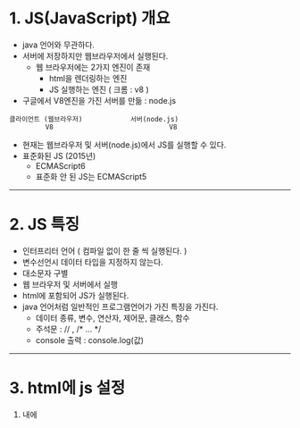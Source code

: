 # 1. JS(JavaScript) 개요

- java 언어와 무관하다.
- 서버에 저장하지만 웹브라우저에서 실행된다.
    - 웹 브라우저에는 2가지 엔진이 존재
        - html을 렌더링하는 엔진
        - JS 실행하는 엔진 ( 크롬 : v8 )
- 구글에서 V8엔진을 가진 서버를 만듦 : node.js

```
클라이언트 (웹브라우저)            서버(node.js)
         V8                             V8             
```

- 현재는 웹브라우저 및 서버(node.js)에서 JS를 실행할 수 있다.
- 표준화된 JS (2015년)
    - ECMAScript6
    - 표준화 안 된 JS는 ECMAScript5

---

# 2. JS 특징

- 인터프리터 언어 ( 컴파일 없이 한 줄 씩 실행된다. )
- 변수선언시 데이터 타입을 지정하지 않는다.
- 대소문자 구별
- 웹 브라우저 및 서버에서 실행
- html에 포함되어 JS가 실행된다.
- java 언어처럼 일반적인 프로그램언어가 가진 특징을 가진다.
    - 데이터 종류, 변수, 연산자, 제어문, 클래스, 함수
    - 주석문 :  // ,  /* … */
    - console 출력 : console.log(값)

---

# 3.  html에 js 설정

1) <head> 내에 <script> 설정

```
<head>
			 <script> 
			 // JS코드...
			 </script> 
</head>
```

2) <body> 내에 <script> 설정

```
<body>
			// html 태그
			 <script> 
			// JS코드...
			 </script> 
</body>
```

3) 외부파일로 설정 

- <head> 내에 <script>로 참조

```
<head>
			 <script src="test.js"> </script> 
</head>
```

---

# 4. 식별자 ( identifier )

: js 코드내의 단어의 개념

- 대소문자 구병
- 첫글자는 반드시 영문자 또는 _, $ 만 지정 가능
- 시스템 정의 식별자(예약어), 사용자 정의 식별자 사용
    - 변수명 : 모두 소문자 권장
    - 상수명 : 모두 대문자 권장
    - 함수명 : 모두 소문자 권장
    - 클래스명 : 첫글자 대문자

---

# 5. 데이터 종류

## 1) 기본 데이터형

- **수치 데이터** : 정수와 실수
    - Number 객체
      
- **문자 데이터** : 문자와 문자열 포함
    - String 객체
    - 홑따옴표/쌍따옴표 구분 X
      
- **논리 데이터** : 참/거짓
    - Boolean 객체 : true/false
    - false 로 처리되는 값
        - 0, “”, null, undefined, NaN
    - 주로 조건문 및 논리연산자에 사용
      
- **undefined** : 변수가 선언후 초기화 안 된 상태
    - Object 객체
      
- **null** : 변수 초기화 된 상태지만 값 없는 상태
    - Object 객체
      
- **NaN** : Not a Number
    - Number 객체
    - 일반적으로 숫자가 아닌 문자열을 수치형으로 변경할 때 발생할 수 있다.
        - 예 > “10”   ⇒   Number.parseInt(”10”)      ⇒   10
            
                   “민지” ⇒   ~~Number.parseInt(”민지”)~~   ⇒   NaN 발생
            


## 2) 참조 데이터형

- **배열** (객체)   :  [  값1, 값2, …  ]
- **JSON (**객체) :  JSON ( JavaScript Object Notation )
    - **{key : value} 형식** ⇒ `{ name: "홍길동", age: 10 }`
- **함수** (function) (객체) : 자바의 메서드 기능
    
    ```
    function 함수명(변수, ...){
    						// 문장
    						return 값;
    }
    ```
    
    - JS의 함수는 데이터로 처리된다.
    - 변수에 저장
    - 리턴값으로 사용
    - 함수 호출시 인자값으로사용
    - 위 3가지 특징을 갖는 함수(객체)를 일급객체(first-class)라 부른다.
        - 일급객체 언어 : JS, Python, 자바(람다)
        
- **클래스** (class) :
    
    ```
    class 클래스명 {
    		// 생성자
    		// 메서드
    }
    new 클래스명();
    ```
    
![image (2)](https://github.com/user-attachments/assets/70a5a71d-6e3a-44d8-ac92-297204506047)

    

---

# 6. **typeof 연산자**

: 데이터 타입을 확인

- `typeof new Cat()   // Cat object`
- `typeof 3.14   // number`

---

# 7. 변수 ( Variable )

: **데이터 저장**

## 1) JS 변수 특징

- **데이터형을 지정하지 않는다.**
    - 임의의 변수에 데이터타입을 제한하지 않기에 하나의 변수에 모든 데이터값을 저장할 수 있다.
    - 간편하지만 개발자 입장에서는 좋지 않음
        - 이를 해결하기 위해 타입스크립트 등장

## 2) 문법 2가지

1. **var 키워드** 
    - OLD 버전
    
    ```
    var 변수명;      // 변수선언, undefined 저장됨
    변수명 = 값;     // 변수 초기화
    var 변수명 = 값; // 변수 선언 및 초기화
    ```
    
    - 특징
        1. **변수 중복가능**
        2. **함수 스코프**를 따른다.
            - 함수에서 사용하는 {}안에서 선언한 것은 밖에서는 사용 불가
            - 함수 제외한 if, for 문 등의 {}는 상관없음
    
2. **let 키워드  (권장**)
    - ES6
    
    ```
    let 변수명;      // 변수선언, undefined 저장됨
    변수명 = 값;     // 변수 초기화
    let 변수명 = 값; // 변수 선언 및 초기화
    ```
    
    - 특징
        1. **변수 중복 불가능**
        2. **블럭 스코프**를 따른다.
            - 모든 {} 안에서 선언한 것은 밖에서 사용 불가

---

# 7. 기본형 변수 vs 참조형 변수

## 1) 기본형 변수

: 기본형 데이터를 저장하는 변수

- `let n = 10;`
- **call by value**
    - 값을 전달하기에 기존 변수에 다른 영향이 가지 않는다.

## 2) 참조형 변수

: 참조형 데이터를 저장하는 변수

- `let n2= [10,20,30];`
- **call by reference**
    - 값이 저장된 주소를 전달한다.
    - 따라서 값 변경등이 일어나면 기존의 변수에도 영향이 갈 수 있다.

---

# 8. 상수

: `const 상수명 = 값;`

- **값 변경 불가**
- **상수명 중복 불가**
- **블럭 스코프**를 따른다.
- Front-end 프레임워크 ( React.js (facebook), Vue.js, Angular (google) ) 에서 매우 자주 사용된다.

`주의할 점`

```jsx
// 상수 주의할 점
      const m = [10, 20, 30]; // m에는 배열의 주소가 저장되어 있음
      m[0] = 100; // 그래서 그 주소의 요소값은 변경 가능
      console.log(m);

      m = [100, 200, 300]; // m에 새로운 주소값을 넣었기에Assignment to constant variable 오류 발생 
      // console.log(m);
```

---
# 9. 연산자

- **산술연산자**
    - +
    - -
    - *
    - / : 소수점까지 출력
    - % : 나머지

⇒ 문자열로 된 숫자와의 연산이 가능하다. (  +  제외)

- **+ 로는 문자열로 합해진다.**

```jsx
      console.log("10" + 3); // 103
      console.log(Number.parseInt("10") + 3); // 13
      console.log("10"  -3); // 7
      console.log("10" * 3); // 30
      console.log("10" / 3); // 3.3333333333333335
      console.log("10" % 3); // 1
```

- **대입연산자**
    - =
    - +=
    - -=
    - *=
    - /=
    - %=

- **비교연산자**
    - a == b  |  a ! =  b
    - a > b  |  a >= b
    - a < b  | a <= b
    - **a === b**
        - **`값과 데이터 타입`까지 비교**, identical 연산자
        
        ```jsx
              console.log("10" == 10);  // true
              console.log("10" === 10); // false
        ```
        
        - **`undefined` 비교할 떄는 반드시 === 연산자를 사용**
        
        ```jsx
              let v = undefined;
              console.log(v == undefined); // true
              console.log(v === undefined); // true
        
              let v2 = null;
              console.log(v2 == undefined); // true
              console.log(v2 === undefined); // false
        ```
        
        - 실제값이 null일떄도 undefined와 == 비교를 하면 true 값이 나오기에 === 연산자를 사용해야 한다.
    - **a ! == b**
    
- **논리연산자**
    - && (and)
    - || (or)
    - ! (not)

⇒ JS 에서는 **true/false 가 아닌 임의의 값도 논리값으로 사용**될 수 있다.

- **`false`로 사용되는 5가지의 값**
    - 0,””, null, undefined, NaN

⇒ **A && B** :  중요 ( 리액트에서 자주 사용됨 )

- A가 참이면 B가 반환
- A가 거짓이면 A가 반환

```jsx
console.log(10 && "홍길동"); // 홍길동
console.log(0 && "홍길동");  // 0
```

**A || B**

- A 가 참이면 A 가 반환
- A 가 거짓이면 B 가 반환

**!A**

- A의 반대 반환 ( true ↔ false)

- **증감연산자**
    - ++n  : 전치 증가
    - n++  : 후치 증가
    - - - n  : 전치 감소
    - n - -  : 후치 감소
    
    ```jsx
          let n = 10;
          console.log(n++); // 10
          console.log(++n); // 12
    
          console.log(n--); // 12
          console.log(--n); //10
    
          let n2 = 10;
          let result = ++n2; // 11
          console.log(result, n2); // 11, 11
    
          let n3 = 10;
          let result2 = n3++; // 10
          console.log(result2, n3); // 10, 11
    ```
    

- 3항 연산자
    - (조건식) ? 참 : 거짓;
        
        `100 > 102 ? "O" : "X”`
        

---
# 10. 문장

## 실행문

- 순차문
- 제어문
    - **조건문  ( if문, if ~ else문, 다중 if문, switch문 )**
        
        ```jsx
              // 1. 단일if문
              if (3 > 2) {
                console.log("true");
              }
        
              console.log("=================");
        
              // 2. if ~ else 문
              if (3 > 20) {
                console.log("true");
              } else {
                console.log("false");
              }
        
              console.log("=================");
        
              // 3. 다중 if문
              let num = 90;
              let grade;
              if (num >= 90) {
                grade = "A";
              } else if (num >= 80) {
                grade = "B";
              } else {
                grade = "C";
              }
              console.log("학점 : ", grade);
        
              console.log("=================");
        
              // 동적으로 값 입력받기
              let num2 = prompt("점수입력");
              num2 = Number.parseInt(num2);
              let grade2;
              if (num2 >= 90) {
                grade2 = "A";
              } else if (num2 >= 80) {
                grade2 = "B";
              } else {
                grade2 = "C";
              }
              console.log("학점 : ", grade2);
              console.log("=================");
        
              // 4. switch문
              let x = "100";
              switch (
                x // 스위치문은 값과 데이터 타입을 같이 비교한다.
              ) {
                case 10:
                  console.log("10");
                  break;
                case 100: {
                  console.log("100");
                  break;
                }
                default:
                  console.log("default");
                  break;
              }
        ```
        
    - **반복문 ( for문, while문 , do ~ while문, foreach 문 )**
        
        ```jsx
              // 1. for문
              for (let i = 0; i < 5; i++) {
                console.log(i);
              }
              console.log("================");
              //2. while문
              let n = 0;
              while (n < 5) {
                n++;
              }
              console.log(n);
              console.log("================");
              // 3. do ~ while문
              let n2 = 1;
              do {
                n2++;
                console.log(n2);
              } while (n2 < 6);
        
              console.log("================");
              
              //4.breka, continue문
              let i = 0;
              for (i = 0; i < 5; i++) {
                if (i == 2) continue;
                if (i == 4) break;
                console.log(i);
              }
        ```
        

## 비실행문

- 주석문 : //, /* … */

---

# 11. 객체종류

## 1) 데이터 관련 객체

### **문자열 객체 ( String )**

https://developer.mozilla.org/ko/docs/Web/JavaScript/Reference/Global_Objects/String

- **`문자열 속성 및 메서드`**
    - **문자열 길이 : lenght 속성**
        
        ```jsx
        let s = "HeLLO";
        
        console.log("1. 문자열 길이 : ", s.length); // 5
        ```
        
    - **문자열 연결 : concat()**
        
        ```jsx
         console.log("3. 문자열 연결 : ", s.concat("!!!")); // HeLLO!!!
         console.log("3. 문자열 연결 : ", s.concat("!!", "~~~")); // HeLLO!!~~~
        ```
        
    - **특정 문자 얻기 : charAt()**
        
        ```jsx
        console.log("2. 특정 문자 얻기 : ", s.charAt(0)); // H
        ```
        
    - **특정 문자 위치 얻기 : indexOf()**
        
        ```jsx
        console.log("4. 특정 문자 위치 얻기: ", s.indexOf("e")); // 1
              console.log("4. 특정 문자 위치 얻기: ", s.indexOf("a")); // 없으면 -1
        ```
        
    - **부분열 :  substring(start, end)  / substr( start, len )**
        
        ```jsx
        console.log("5. 부분열 ", s.substring(0, 4)); //  start, end  //  HeLL
              console.log("5. 부분열 ", s.substr(0, 4)); // start, len // HeLL
        ```
        
    - **소문자 / 대문자 : toLowerCase() / toUpperCase()**
        
        ```jsx
        console.log("6. 소문자 ", s.toLowerCase()); // hello
        console.log("7. 대문자 ", s.toUpperCase());
        
        ```
        
    - **특정값 시작여부 / 종료여부 : startsWith()  /  endsWith()**
        
        ```jsx
        console.log("8. 특정값 시작여부 ", s.startsWith("H")); //  true
              console.log("9. 특정값 종료여부 ", s.endsWith("a")); // false
              console.log("9. 특정값 종료여부 ", s.endsWith("l", 4)); // 문자열 4개(HeLl)의 종료가 l인지 확인 => false
        
        ```
        
    - **특정값 포함 여부 : includes()**
        
        ```jsx
        console.log("10. 특정값 포함 여부 : ", s.includes("e")); // true
        ```
        
    - **치환 :  replace()  /  replaceAll()**
        
        ```jsx
          console.log("11. 치환 : ", s.replace("H", "h")); // heLlO
              console.log("11. 치환 ALL : ", s.replaceAll("L", "l")); // HellO
        ```
        
    - **공백제거 : trim()  /  trimStart()  /  trimEnd()**
        
        ```jsx
         let s2 = "      world     ";
              console.log("12. 공백제거(양쪽) : ", s2.trim()); // world
              console.log("12. 공백제거(왼쪽) : ", s2.trimStart()); // world
              console.log("12. 공백제거(오른쪽) : ", s2.trimEnd()); //        world
        
              console.log("12. 공백제거후 길이 :", s2.trim().length); // 5
        ```
        
    - **구분자로 분리 : split()**
        
        ```jsx
         let s3 = "홍길동/이순신/유관순";
              let result_arr = s3.split("/");
              console.log("13. 구분자로 분리 : ", result_arr, result_arr[0]); // (3) ['홍길동', '이순신', '유관순']0: "홍길동"1: "이순신"2: "유관순"length: 3[[Prototype]]: Array(0) 홍길동
        ```
        
    - **문자열 반복 : repeat()**
        
        ```jsx
        let s4 = "hello";
              console.log("14.문자열 반복 : ", s4.repeat(2)); //hellohello
        ```
        
    - **문자열 길이만큼 채우기 : padStart() /  padEnd()**
        
        ```jsx
        let s5 = "홍길동";
              console.log("15. LPAD : ", s5.padStart(10, "*")); // *******홍길동
              console.log("16. RPAD : ", s5.padEnd(10, "*")); // 홍길동*******
        ```
        
    - **이스케이프 문자**
        
        ```jsx
              // aaa"bbb
              console.log("aaa'bbb"); // aaa'bbb
              console.log("aaa\tbbb"); // aaa	bbb
              console.log("aaa\nbbb"); // aaa
              // bbb
              console.log("aaa\\nbbb"); // aaa\nbbb
        ```
        

### **수치 객체 ( Number )**

https://developer.mozilla.org/ko/docs/Web/JavaScript/Reference/Global_Objects/Number

- **`수치 속성 및 메서드`**
    - **최대값 / 최소값  :  MAX_VALUE / MIN_VALUE**
        
        ```jsx
         // 1. 수치 데이터 생성 방벙
              let n = 100;
              let n2 = Number(100);
              let n3 = new Number(100);
        
              console.log(n, n2, n3); // 100 100 Number {100}
        
              // 속성 및 메서드
              console.log("1. 최대값 : ", Number.MAX_VALUE); // 1.7976931348623157e+308
              console.log("2. 최소값 : ", Number.MIN_VALUE); // 5e-324
        ```
        
    - **문자열로 변경  :  toString()**
        
        ```jsx
         let n4 = 10;
              console.log("3. 문자열로 변경(10진수) : ", n4.toString()); // 10
              console.log("3. 문자열로 변경(2진수) : ", n4.toString(2)); // 1010
              console.log("3. 문자열로 변경(8진수) : ", n4.toString(8)); // 12
              console.log("3. 문자열로 변경(16진수) : ", n4.toString(16)); // a
        ```
        
    - **문자열로 고정 소수점 표기법  :  toFixed()**
        
        ```jsx
         let n5 = 3.141586;
              console.log("4. 문자열로 고정 소수점 표기법 : ", n5.toFixed()); //  3
              console.log("4. 문자열로 고정 소수점 표기법 : ", n5.toFixed(2)); // 3.14
              console.log("4. 문자열로 고정 소수점 표기법 : ", n5.toFixed(4)); // 3.1416 => 반올림됨
        ```
        
    - **NaN 여부  :  isNaN()**
        
        ```jsx
              console.log("5. NaN 이냐 : ", Number.isNaN(NaN)); // true
              console.log("5. NaN 이냐 : ", Number.isNaN(null)); // false
              console.log("5. NaN 이냐 : ", Number.isNaN(undefined)); // false
              console.log("5. NaN 이냐 : ", Number.isNaN("홍길동")); // false
              console.log("5. NaN 이냐 : ", Number.isNaN(10)); // false
        
        ```
        
    - **정수 여부  :  isInteger()**
        
        ```jsx
                   console.log("6. 정수인가? :  ", Number.isInteger(NaN)); //  false
              console.log("6. 정수인가? :  ", Number.isInteger(null)); //  false
              console.log("6. 정수인가? :  ", Number.isInteger(undefined)); //  false
              console.log("6. 정수인가? :  ", Number.isInteger(10)); // true
              console.log("6. 정수인가? :  ", Number.isInteger(3.14)); //  false
              console.log("6. 정수인가? :  ", Number.isInteger(-10)); // true
              console.log("6. 정수인가? :  ", Number.isInteger("10")); //  false
        ```
        
    - **문자열을 정수/실수로 변환   :  parseInt()  /   parseFloat()**
        
        ```jsx
        // "10" -> 10
              console.log("7. 문자열을 정수로 반환 : ", Number.parseInt("10") + 10); // 20
        
              // "3.14" -> 3.14
              console.log("8. 문자열을 실수로 반환 : ", Number.parseFloat("3.14") + 10); //  13.14
        ```
        

### **날짜 객체 ( Date )**

https://developer.mozilla.org/ko/docs/Web/JavaScript/Reference/Global_Objects/Date

- **`날짜 생성 및 메서드`**
    - **날짜 데이터 생성**
        
        ```jsx
          // 날짜 데이터 생성 방법
              let d = new Date(); // 객체로 반환
              let d2 = Date(); // 문자열
              let d3 = Date.now();
              console.log(d); // Thu Dec 19 2024 14:17:44 GMT+0900 (한국 표준시)
              console.log(d2); // Thu Dec 19 2024 14:17:44 GMT+0900 (한국 표준시)
              console.log(d3); // 1970/0101/00:00:00 ~ 현재시간 까지 시간을 밀리세컨즈로 반환 : 1734585505861
        ```
        
    - **toString()**
        
        ```jsx
         console.log("1. toString() : ", d.toString()); // Thu Dec 19 2024 14:23:08 GMT+0900 (한국 표준시)
              console.log("2. toDateString() : ", d.toDateString()); // Thu Dec 19 2024
              console.log("3. toISOString() : ", d.toISOString()); // 2024-12-19T05:22:57.377Z
              console.log("3. toISOString() : ", d.toISOString().slice(0, 10)); //  2024-12-19
        ```
        
    - **날짜 및 시간 데이터 얻기**
        
        ```jsx
         console.log("4. getFullYear()", d.getFullYear()); //2024
              console.log("5. getMonth() :", d.getMonth() + 1); // 12
              console.log("6. getDate() : ", d.getDate()); // 19
              console.log("7. getMinutes() : ", d.getMinutes()); // 36
        ```
        

### **Boolean 객체**

https://developer.mozilla.org/ko/docs/Web/JavaScript/Reference/Global_Objects/Boolean

```jsx
      // 불린 객체 생성 방법

      // false로 처리되는 값
      let b1 = new Boolean(0); // 객체가 나옴
      let b2 = Boolean("");
      let b3 = Boolean(null);
      let b4 = Boolean(undefined);
      let b5 = Boolean(NaN);
      console.log(b1, b1.valueOf(), b1.toString()); // Boolean {false} false 'false'
      console.log(b2, b3, b4, b5); // false false false false

      if (b1.toString()) {
        // 문자열이 들어가기에 false 아님
        console.log("AAA"); //AAA
      }

      if (b1.valueOf()) {
        // false 임
        console.log("BBB");
      }

      // true 처리되는 값
      let v = Boolean(10);
      let v2 = Boolean("aaa");
      let v3 = Boolean([]);
      let v4 = Boolean({});
      console.log(v, v2, v3, v4); // true true true true
```

### **배열 객체 ( Array )**

https://developer.mozilla.org/ko/docs/Web/JavaScript/Reference/Global_Objects/Array

- 자바의 ArrayList와 유사하다.
- 배열의 크기 변경이 가능하고, 저장되는 데이터 타입 무관
- **`배열 메서드`**
    - **map 함수**
        
        : 배열 안의 요소들을 가공할 떄 사용하는 함수
        
        ```jsx
              let y = ["hello", "world", "happy"];
              let result4 = y.map((item, index, array) => {
                return item.toUpperCase();
              });
              console.log(result4);  // ['HELLO', 'WORLD', 'HAPPY']
        ```
        
    - **filter 함수**
        
        : 배열 안의 요소들 중 조건에 일치하는 값을 찾을 때 사용하는 함수
        
        ```jsx
        let x2 = [10, 11, 20, 21, 30, 31];
              let result3 = x2.filter((ele, index, array) => {
                return ele % 2 == 0; // 짝수인 값만 반환
              });
              console.log("짝수만 : ", result3); // [10, 20, 30] => 배열로 반환됨
        ```
        
    - **split 함수**
        
        : 문자열을 구분자 기준으로 나누어 배열로 반환하는 함수
        
        ```jsx
         let y3 = "hello World !!";
         console.log(y3.split(" ")); // ['hello', 'World', '!!']
        ```
        
    - **join 함수**
        
        : 배열 안의 값들을 하나의 문자열로 합치는 함수
        
        - 구분자를 지정해서 합칠 수 있다.
        
        ```jsx
        let y2 = ["hello", 2, "happy"];
        let result5 = y2.join(" "); // 구분자 공백하나 지정함
        console.log(result5); // hello 2 happy
        ```
        
    - **fill 함수**
        
        : 배열값들을 지정한 값으로 변경(채우기)하는 함수
        
        ```jsx
        let y4 = [1, 2, 3, 4, 5];
        console.log(y4.fill(100)); // [100, 100, 100, 100, 100]
        console.log(y4.fill(99, 2)); // (채울값, 시작인덱스)  [100, 100, 99, 99, 99]
        console.log(y4.fill(88, 0, 3)); // (채울값, 시작인덱스, 끝인덱스)  [88, 88, 88, 99, 99]
        ```
        
    - **Array.from()**
        
        : 배열이 아닌 것을 배열로 만들어 반환
        
        ```jsx
         console.log("8. Arrray.from() ");
              let y6 = "hello";
              console.log(Array.from(y6)); // ['h', 'e', 'l', 'l', 'o']
        
              let result6 = Array.from(y6, (s) => {
                return s.toUpperCase(); // y6 요소들을 한번씩 순회함
              });
              console.log(result6); // ['H', 'E', 'L', 'L', 'O']
        ```
        
    - **Arrray.isArray()**
        
        : 배열인지 아닌지 boolean값으로 반환
        
        ```jsx
        console.log("9. 배열인지 여부 : Arrray.isArray(배열) ");
        console.log(Array.isArray([1, 2, 3])); // true
        console.log(Array.isArray([])); // true
        console.log(Array.isArray("AAA")); // false
        ```
        
    - **spread 연산자**
        
        : `let x = [ …배열 ];`
        
        ```jsx
        let x = [10, 20, 30];
        
              // 1. 배열값 복사
              let copy_x = [...x];
              copy_x[0] = 100;
              console.log(copy_x); // [100, 20, 30]
        
              // 2. 기본배열에 값 추가
              let x2 = [10, 20, 30];
              let new_x2 = [0, ...x2, 40, 50];
              console.log(new_x2); //[0, 10, 20, 30, 40, 50]
        
              // 3. 배열 연결
              let x3 = [10, 20, 30];
              let x4 = [100, 200, 300];
              let result = [...x3, ...x4];
              console.log(result); // [10, 20, 30, 100, 200, 300]
        
              //4. 문자열 --> 배열로 변경
              console.log([..."hello"]); // ['h', 'e', 'l', 'l', 'o']
        ```

### **JSON 객체**

`: { key : value, key : value }`

- value 값은 JS이 모든 데이터형 가능
    
    ```jsx
    // JSON 생성
          let person = {
            name: "홍길동",
            age: 20,
            email: ["a@naver.com", "b@google.com"],
            phone: {
              mobile: "010",
              tel: "051",
            },
    
            // 메서드 (객체 안의 함수)
            setName: function (n) {
              this.name = n;
            },
            getName: function () {
              return this.name;
            },
          };
    ```
    
- 접근은 **.(dot)** 또는 **연관배열** 사용 가능
    - **.(dot)으로 접근**
        
        ```jsx
        person.setName("홍길동");
              console.log(person.getName()); // 홍길동
              console.log(
                person.name,
                person.age,
                person.email,
                person.phone.mobile,
                person.phone.tel
              ); // 홍길동 20 (2) ['a@naver.com', 'b@google.com'] 010 051
        ```
        
    - **연관배열로 접근**
        
        ```jsx
         // 나. ["property의 key"] (연관 배열)
              console.log(
                person["name"],
                person["age"],
                person["email"],
                person["phone"]
              ); // 홍길동 20 (2) ['a@naver.com', 'b@google.com'] {mobile: '010', tel: '051'}
        ```
        
        - **연관배열 특징: 변수로 사용 가능**
            
            ```jsx
             // 연관 배열의 특징은 변수로 사용 가능하다는 점 => 동적으로 필요한 값을 지정가능
                  let xxx = "name";
                  let xxx2 = "age";
                  console.log(person[xxx], person[xxx2]); // 홍길동 2
            ```
            
- value 값 지정시 변수 사용이 가능
    - key와 vlaue로 지정한 변수 이름이 같으면 key만 지정할 수 있다.
        
        ```jsx
        // JSON 생성
              let name = "홍길동";
              let age = 20;
              let email2 = ["a@naver.com", "b@google.com"];
              let phone = {
                mobile: "010",
                tel: "051",
              };
              let person = {
                name, // name: name
                age, //  age: age
                email: email2,
                phone,
              };
              console.log(person.name, person.age); // 홍길동 20
        ```
        
- key 값도 변수로 지정해서 사용 가능
    
    ```jsx
     // JSON 생성
          let name = "홍길동";
          let xxx = "age";
          let yyy = "address";
          let person = {
            name,
            [xxx]: 20,
            // address1 : "서울",
            // address2 : "부산",
            [yyy + "1"]: "서울",
            [yyy + "2"]: "부산",
            email: ["a@naver.com", "b@google.com"],
            phone: {
              mobile: "010",
              tel: "051",
            },
          };
          console.log(person.age, 
                      person.address1, person.address2); // 20 '서울' '부산'
    ```
    
- JSON  < — > 문자열
    - JSON   →  문자열 : `JSON.stringfy(json)`
    - 문자열 →  JSON   : `JSON.parse(str)`
- JSON의 set, get
    - JSON 객체의 메서드에 set, get 키워드를 줘서 속성으로 사용할 수 있다.
    
    ```jsx
          let person = {
            name: "홍길동",
            age: 20,
    
            // set, get을 지정하면 메서드로 동작하지 않고 속성으로 동작된다.
            set setName(n) {
              this.name = n;
            },
    
            get getName() {
              return this.name;
            },
          };
    
          // person.setName("이순신");
          // console.log(person.getName());
    
          // 속성처럼 접근해야 한다.
          person.setName = "이순신";
          console.log(person.getName); // 이순신
    ```

  ### **Object 객체**

- `Object.keys(json)`
    
    : JSON의 key값을 배열로 반환
    
- `Object.values(json)`
    
    : JSON의 value가 value값을 배열로 반환
    
- `Object.entries(json)`
    
    : [key, value] 쌍으로 반환
    

## 2) 웹브라우저 관련 객체 ( Browser Object Model : BOM )

- **Window 객체** : 웹 브라우저의 창(윈도우)를 관리하는 객체 == 전역객체
    - https://developer.mozilla.org/ko/docs/Web/API/Window
- **Screen 객체** : 웹 브라우저의 화면(너비, 높이)를 관리하는 객체
    - https://developer.mozilla.org/en-US/docs/Web/API/Screen
    ![image (6)](https://github.com/user-attachments/assets/232731ee-1363-4ab5-98aa-0f751674b53e)


- **Navigator 객체** : 웹 브라우저를 관리하는 객체
    - https://developer.mozilla.org/ko/docs/Web/API/Navigator
- **History 객체** : 웹 브라우저의  기록(뒤로가기/앞으로 가기)을 관리하는 객체
    - https://developer.mozilla.org/ko/docs/Web/API/History
- **Location 객체** : 웹 브라우저의 URL 항목을 관리하는 객체
    - https://developer.mozilla.org/ko/docs/Web/API/Location

⇒ 특징 : **웹 브라우저를 open하면 5개의 BOM 객체가 자동으로 생성**이 된다.

```jsx
let window = new **Window**();
let screen = new **Screen**();
let navigator = new **Navigator**();
let history = new **History**();
let location = new **Location**();
```

- screen, navigator. history, location은 Window 객체의 속성으로 되어 있다. 따라서  `window.screen` 으로 사용해야 한다.
    - 하지만 Window는 전역객체 이기에 window 속성을 생략할 수 있다.

### 실습

- **window 객체**
    
    부모창에서 현재창 닫기, 자식창 열기&닫기 / 자식창에서 현재창 닫기, 부모창 닫기 구현
    

```jsx
// 부모창
<!DOCTYPE html>
<html lang="en">
  <head>
    <meta charset="UTF-8" />
    <meta name="viewport" content="width=device-width, initial-scale=1.0" />
    <title>window 객체</title>
    <style>
      button {
        font-size: 2rem;
      }
    </style>
    <script>
      console.log(window);

      let childWin;
      function child_open() {
        childWin = window.open(
          "child.html",
          "",
          "left=100,top=100,width=300,height=300"
        );
      }

      function child_close() {
        childWin.close();
      }

      function current_close() {
        window.close();
        // close();
      }
    </script>
  </head>
  <body>
    <button onclick="child_open()">자식창 열기</button> <br />
    <button onclick=" child_close()">자식창 닫기</button> <br />
    <button onclick="current_close()">현재창 닫기</button> <br />
  </body>
</html>

```

```jsx
// 자식창
<!DOCTYPE html>
<html lang="en">
  <head>
    <meta charset="UTF-8" />
    <meta name="viewport" content="width=device-width, initial-scale=1.0" />
    <title>child</title>
  </head>
  <script>
    function current_close() {
      window.close();
    }

    // 자식창을 오픈한 부모 == opener
    function parent_close() {
      opener.close();
    }
  </script>
  <body>
    <h1>자식창</h1>
    <button onclick="current_close()">현재창 닫기</button>
    <button onclick="parent_close()">부모창 닫기</button>
  </body>
</html>
```

## 3) html 문서 관련 객체 ( Document Object Model : DOM )

- **Document 객체**
    
    : html 문서를 관리하는 객체
    
    - 웹 브라우저에서 html문서를 렌더링하면 자동으로 **`DOM 객체`**가 생성된다.
    - `var documnet = new Document();`
        - `documnet` 는 Window 객체의 속성으로 되어있다.

---
# 12. 함수 (function)

## 1) 역할

- 기능 처리 ( 자바의 메서드 역할 담당 )
- JSON객체 또는 클래스안에서 함수가 정의되면 메서드(method)라고 부른다.

## 2) 함수 작성 방법

### 함수 선언식 ( 이름있는 함수 )

- JS 실행전에 생성된다. 따라서 함수정의 전에 호출이 가능하다.

```jsx
function 함수명([변수, ...]){
				문장;
				[return 값;]
}
```

### 함수 표현식 ( 이름없는 함수 )

- 변수명이 함수명 대신 사용된다.
- JS 실행할 때 생성된다. 반드시 함수정의 후 호출이 가능하다.

```jsx
변수명 = function([변수, ...]){
								문장;
								[return 값;]
			};
```

## 3) 함수 특징

- **반드시 호출**해야 된다.
    
    함수가 수행된 이후에는 **호출한 곳으로 돌아온다.**
    
- 호출할 때 인자값을 설정할 수 있고, 돌아올 때는 **리턴값** 하나만 가져올 수 있다.
- **호출할 떄 인자값의 갯수와 파라미터 갯수가 달라도 된다.**
    
    ```jsx
     function fun2(n, n2, n3) {
            console.log(n, n2, n3);
          }
    
    fun2(1, 2, 3, 4); // 1 2 3
    fun2(10); // 10 undefined undefined
    fun2(1, 2); // 1 2 undefined
    ```
    
    - 인자값이 더 적은 경우에 함수의 파라미터 변수에는 undefined 가 저장된다. 이떄, **파라미터에 초기값을 설정(default 파라미터)**할 수 있다.
        
        ```jsx
         function fun2(**n = 10, n2= 20, n3= 30**) {
                console.log(n, n2, n3);
              }
        
        fun2(); // 10 20 30
        fun2(100); // 100 20 30
        fun2(100, 200); // 100 200 30
        ```
        
    - 인자값이 더 많은 경우엔 전달되는 인자값이 소실된다. **소실되는 인자값은 `rest 연산자`를 통해 배열로 전달 받을 수 있다.**
        
        ```jsx
        function fun2(n = 10, n2 = 20, ...n3) {
                console.log(n, n2, n3);
              }
        
        fun2(10, 20, 30, 40, 50); // 10 20 Array(3)
        ```
        
- **인자값으로 배열의 요소를 전달할 때 spread 연산자 사용** 가능하다.
    
    ```jsx
    function fun2(n, n2) {
            console.log(n, n2);
         }
    
    let arr = [10, 20];
    
    // fun2( arr[0], arr[1] );
    **fun2(...arr);**
    ```
    

## 4) 함수 기능에 따른 4가지 형태

### 파라미터 없고 리턴값 없는 형태

```jsx
      // 1. 파라미터 없고 리턴값 없는 형태
      function fun() {
        console.log("fun");
      }

      fun(); // fun

      let fun2 = function () {
        console.log("fun2");
      };

      fun2(); // fun2
```

### 파라미터 있고 리턴값 없는 형태

```jsx
      // 2. 파라미터 있고 리턴값 없는 형태
      function fun3(x) {
        console.log("fun3", x);
      }

      fun3(10); // fun3 10

      let fun4 = function (y1, y2) {
        console.log("fun4", y1, y2);
      };

      fun4(100, 200); // fun4 100 200
```

### 파라미터 없고 리턴값 있는 형태

```jsx
      // 3. 파라미터 없고 리턴값 있는 형태
      function fun5() {
        return "return";
      }

      let return_value1 = fun5();
      console.log(return_value1); // return

      let fun6 = function () {
        return 100;
      };

      let return_value2 = fun6();
      console.log(return_value2); // 100
```

### 파라미터 있고 리턴값 있는 형태

```jsx
	     // 4. 파라미터 있고 리턴값 있는 형태
      function fun7(n) {
        return n * 100;
      }

      let return_value3 = fun7(10);
      console.log("10 * 100 = ", return_value3); // 10 * 100 =  1000

      let fun8 = function (m) {
        return m + "을 받았습니다.";
      };

      let return_value4 = fun8(200);
      console.log(return_value4); // 200을 받았습니다.
```

## 5) JS 함수는 일급객체

: 일급객체의 핵심개념은 **JS의 함수를 `데이터`로 처리한다는 점** 

- 함수를 변수에 저장
    
    ```jsx
          // 가. 함수를 변숭에 저장
          // - 함수 선언식
          function fun() {
            console.log("fun");
          }
          // 위 코드는 내부적으로 var fun = 함수객체;
    
          let x = fun; // 변수 x는 fun 함수와 같은 주소값을 가지게 된다.
          x(); // fun
          // fun();
    
          // - 함수 표현식
    
          let fun2 = function () {
            console.log("fun2");
          };
    
          let x2 = fun2;
          x2(); // fun2
          // fun2();
    ```
    
- 함수를 함수 호출시 인자값으로 넣을 수 있다. ( 예 > 콜백함수 )
    
    ```jsx
          // 나. 함수 호출시 인자값으로 사용할 수 있다.
          function fun() {
            console.log("fun");
          }
    
          let fun2 = function (x) {
            // 파라미터 x변수에 fun함수 주소값 저장
            x(); // fun      => fun함수 호출
            console.log("fun2"); // fun2
          };
    
          fun2(fun); // 인자값으로 함수 전달 => fun() 전달 아님 주의
    
          var fun4 = function () {
            console.log("fun4");
          };
    
          var fun5 = function (y) {
            y();
          };
    
          fun5(fun4); // fun4
    ```
    
- 함수를 리턴값으로 사용할 수 있다. ( 예> 중첩함수 )
    
    ```jsx
          // 다. 함수를 리턴값으로 사용할 수 있다. ( 예> 중첩함수 )
          function fun() {
            console.log("fun");
          }
    
          function fun2() {
            return fun;
          }
    
          let result = fun2();
          result(); // fun\
    
          function fun3() {
            return function () {
              console.log("fun3");
            };
          }
    
          let result2 = fun3();
          result2(); // fun3
    ```
    

---

# 13. arrow 함수 ( ⇒ )

: 함수 선언식 및 표현식 모두 **`arrow 함수`**로 표현한다. 

- 디폴트 파라미터 및 rest 파라미터 다 사용 가능

### 파라미터 없고 리턴값 없는 형태

```jsx
      // 1. 파라미터 없고 리턴값 없는 형태
      function fun() {
        console.log("일반 fun");
      }

      fun(); // 일반 fun

      var fun = () => {
        console.log("arrow fun");
      };

      fun(); //arrow fun
```

### 파라미터 있고 리턴값 없는 형태

```jsx
      // 2. 파라미터 있고 리턴값 없는 형태
      function fun2(x) {
        console.log("일반 fun2", x);
      }

      fun2(10); // 일반 fun2 10

      var fun2 = (y) => console.log("arrow fun2", y);

      fun2(100); // arrow fun2 100

      var fun3 = (x, y) => console.log(x, y);
      fun3(10, 20); // 10 20
```

### 파라미터 없고 리턴값 있는 형태

```jsx
      // 3. 파라미터 없고 리턴값 있는 형태
      function fun4() {
        return "일반 fun4";
      }

      let return_value1 = fun4();
      console.log(return_value1); // 일반 fun4

      var fun4 = () => "arrow fun4";

      let return_value2 = fun4();
      console.log(return_value2); // arrow fun4
```

### 파라미터 있고 리턴값 있는 형태

```jsx
      // 4. 파라미터 있고 리턴값 있는 형태
      function fun5(n) {
        return "일반 fun5  10 * 100 = " + n * 100;
      }

      let return_value3 = fun5(10);
      console.log(return_value3); // 일반 fun5  10 * 100 = 1000

      var fun5 = (m) => "arrow fun5 " + m + "을 받았습니다.";

      let return_value4 = fun5(200);
      console.log(return_value4); // arrow fun5 200을 받았습니다.
```

---

# 14. generator 함수

## 1) 문법

```jsx
function* fun(){
			문장1;
			yield
			문장2;
			yield	
 }
```

## 2) 특징

- **함수를 호출하면** 함수가 실행되지 않고 **Generator 객체를 반환**한다.
- 함수를 실행하려면 **`next() 메서드`**를 호출해야 한다.
- 함수 블럭내의 **실행문을 분할해서** 실행할 수 있다.
    - **`yield 키워드`를 사용**한다.
- yield 사용시 값을 지정할 수 있고, next() 호출시 **yield에 지정한 값을 JSON 표현식으로 반환**받을 수 있다.
- **generator 중단하기  ⇒  `return() 메서드` 사용**

## 3) 활용

: 대용량 데이터 처리시 한번에 처리하는 것이 아니고 단계적으로 처리할 때 주로 사용한다. ( 머신러닝, 딥러닝 )

```jsx
      // generator 함수 - 활용(대용량 대아터)
      function* fun(s) {
        // 5글자씩 끊어서 대문자로 변경
        yield s.substring(0, 5).toUpperCase();
        yield s.substring(5, 10).toUpperCase();
        yield s.substring(10, 15).toUpperCase();
      }
 
      // 대용량 문자열 데이터라고 가정
      var gen = fun("HelloWorldHappy");
      console.log(gen.next().value); // HELLO
      console.log(gen.next().value); // WORLD
      console.log(gen.next().value); // HAPPY
```

---
# 15. 즉시호출 함수

: **함수를 정의하는 동시에 호출하는 방법**

- 문법

`(function(){ ... })();   // x();` 

```jsx
(function () {
        console.log("hi");
  })(); // hi
```

---

# 16. 콜백함수와 중첩함수

## 콜백함수란?

: 사용자가 직접 호출하는 것이 아니라 시스템에게 함수명을 전달해 **특정 시점에 시스템이 함수명을 이용해 호출하는 함수를 의미한다.**

## 중첩함수란?

: **함수 내의 또 다른 함수**를 의미한다. 자바에서의 중첩 클래스 용도와 비슷하다.

---
# 17. 이벤트 (event)

: **사용자 및 시스템이 특정 상황에서 발생시키는 사건(동작)을 이벤트라고 한다.**

- 마우스 클릭/드래그, 키보드 input, 버튼 클릭 ..

## 1) 이벤트 타입

### 마우스 관련 :

- `click, dbclick, change, mouseover, mouseout, …`

### 키보드 관련 :

- `keyup, keydown, keypress, ..`

### 포커스 관련 :

- `focus, blur`

### 시스템 관련 :

- `load`
    
    : DOM 트리 구축이 모두 완성되었을 때 발생
    

---

## 이벤트 핸들러

: *이벤트가 발생되었을 때 **실제로 처리되는 코드를 가진 함수***를 의미한다.

## 이벤트 소스

: 실제 이벤트가 발생된 태그를 의미한다.

---

## 2) 이벤트 처리 방법

### DOM Level 0

- 인라인 방식
    
    : html 시작태그에서 **`on 이벤트타입 속성`**을 이용
    
    `<button **onclick** = ”이벤트 핸들러()” > OK </button>`
    
    - html 태그와 이벤트 처리코드가 분리되지 않은 구조
    
- 고전 방식
    
    : html태그와 이벤트 처리코드가 분리된 구조
    
    ```jsx
    <script>
    // 이벤트 핸들러 함수
    function buttonHandler(){
    	console.log("btn");
    }
    // 1. 이벤트 소스 접근 (DOM 개념 이용)
    let btn = document.querySelector("#id");
    
    // 2. 이벤트 처리	
    btn.onclick = buttonHandler;
    </script>
    <body>
    <button id="btn">ok</button>
    ```
    

---

### DOM Level 2

https://developer.mozilla.org/ko/docs/Web/API/EventTarget/addEventListener

: html 태그와 이벤트 처리코드가 분리된 구조

```jsx
addEventListener(type, listener);
addEventListener(type, listener, options);
addEventListener(type, listener, useCapture);
```

```jsx
document
          .querySelector("#btn1")
          .addEventListener("click", buttonHandler);

document.querySelector("#userid").addEventListener("keyup", () => {
          console.log("keyup");
        });  
```

**`type`**

수신할 **이벤트 유형**(타입)

**`listener`**

지정한 이벤트를 수신할 객체(**핸들러 함수**)

`options`

[`capture`](https://developer.mozilla.org/ko/docs/Web/API/EventTarget/addEventListener#capture)

[`once`](https://developer.mozilla.org/ko/docs/Web/API/EventTarget/addEventListener#once)

[`passive`](https://developer.mozilla.org/ko/docs/Web/API/EventTarget/addEventListener#passive)

[`signal`](https://developer.mozilla.org/ko/docs/Web/API/EventTarget/addEventListener#signal)

**`useCapture`**

**이벤트 버블링**과 **캡처링**은 부모-자식 관계에서 서로 같은 이벤트를 가지고 있는 경우, **이벤트가 전파되는 유형**이다. 

- **버블링 : *자식 먼저 이벤트 =⇒ 부모***
- **캡처링 : *부모 먼저 이벤트 =⇒ 자식***

`useCapture`의 디폴트 값은 `false`로  버블링이 디폴트다. 

- 실습코드
    - **HTML 구조**
    
    ```html
    **<div id="x" style="background-color: yellow">
      a
      <div id="y" style="background-color: blue">b</div>
    </div>**
    ```
    
    div#x(부모) 안에 div#y(자식)이 중첩되어 있는 구조이다.
    
    - **JavaScript**
    
    ```jsx
    **function init() {
      document.querySelector("#x").addEventListener(
        "click",
        () => {
          console.log("a");
        },
        false
      );
    
      document.querySelector("#y").addEventListener(
        "click",
        () => {
          console.log("b");
        },
        false
      );
    }**
    ```
    
    **#x 클릭시 ‘a’ , #y 클릭시 ‘b’ → ‘a’ 출력** 
    
    자식 이벤트가 먼저 실행되고 부모로 이벤트 버블링이 된다. `stopPropagation()` 를 사용해 버블링을 막는 것도 가능하다.
    

## 3) 이벤트 객체

: 이벤트가 발생되었을 때 자동 생성되어 해**당 이벤트 정보를 관리하는 객체  ⇒  Event 객체**

내부적으로 `var event = new Event()` 로 생성된다.

따라서 이벤트 핸들러 함수에서 이벤트 객체를 접근할 때 **`event`** 변수를 사용한다.

- **이벤트 객체에 속성과 메서드가 제공**된다.
    - **속성 : `event.target` , …**
        - **event.target, event.target.value, event.target.id , event.target.innerHTML, event.target.innerText**
            
            ```jsx
            function buttonHandler(v) {
                    console.log("이벤트 객체 : ", event);
                    console.log("event.target : ", event.target);
                    console.log("event.target.value : ", event.target.value);
                    console.log("event.target.id : ", event.target.id);
                    console.log("event.target.innerHTML : ", event.target.innerHTML);
            
                    // 값 변경도 가능
                    event.target.innerText = "OKKK";
                  }
            ```
            
    - **메서드 : event.preventDefault(), …**
        - **event.stopPropagation()**
            
            ```jsx
                  var handler = () => {
                    console.log("b");
                    event.stopPropagation();
                  };
            
                  function init() {
                    document.querySelector("#x").addEventListener(
                      "click",
                      () => {
                        console.log("a");
                      },
                      false
                    );
            
                    document.querySelector("#y").addEventListener("click", handler, false);
                  }
            ```
            

---
### a태그에 이벤트 함수 호출하는 방법

: href 속성에  *javascript:호출함수()* 를 지정해서 호출할 수 있다.

`<a href="javascript:go('12345')">12345</a>`

---

### Enter 이벤트

- `event.keyCode === 13`
- `event.key == “Enter”`

*onkeyup 이벤트* / *keypress 이벤트*를 통해 Enter를 눌렀을 때 위 두가지 조건을 확인해서 핸들링 할 수 있다.

```jsx
// HTML
값:<input type="search" name="v1" id="v1" onkeyup="enter()" />
==============================================================
// JS
function enter() {
        let v1 = document.querySelector("#v1");
        let result = document.querySelector("#result");

        if (event.key == "Enter") { ; // event,keyCode === 13 
          result.innerHTML += `<li>${v1.value}</li>`;
          v1.value = "";
        }
      }
```

```jsx
// HTML
값:<input type="search" name="v1" id="v1" />
==============================================================
// JS
function init() {
      let v1 = document.querySelector("#v1");
      let result = document.querySelector("#result");

      v1.addEventListener("keypress", (event) => {
          if (event.key === "Enter") {
            result.innerHTML += `<h4>${v1.value}</h4>`;
              v1.value = "";
          }
        });
      }
```

---
# 18. DOM ( Document Object Model )

https://www.w3schools.com/jsref/default.asp

: 사용자가 만든 html을 웹 브라우저에 렌더링하기 위해 html 요소들을 객체화해서 이를 트리구조(DOM Tree)로 만들어 참조할 수 있도록 관리하는 방법론

## DOM 접근 방법

: Document 객체를 참조하는 document 변수명을 사용한다.  ( document는 Window 객체의 속성으로 제공된다. )

- Document 객체의 속성 및 메서드를 활용해서 DOM 트리를 관리한다.
- 속성
    
    document.body, …
    
- 메서드
    
    document.**querySelector**(”css 선택자”) : 해당되는 값 하나만 찾음
    
    document.**querySelectorAll**(”css 선택자”) : 해당되는 값 전부 배열로 리턴
    
    document.**getElementById**({”아이디”)  : 아이디에 해당하는 값 하나 리턴 ( 아이디는 유일해야 함)
    
    document.**getElementsByClassName**{”클래스”) : 클래스에 해당하는 태그 값들을 배열로 리턴 ( 클래스는 중복이 가능)
    
    document.**createElement**
    
    document.**createAttribute**
    

## 태그의 값 조회/설정 방법

- innerText, innerHTML 속성
    - `<h1> 값 </h1>`
- 태그의 value 속성
    - `<input type=”text” value=”input” />`

<aside>
💡

**커스텀 속성** 

**`data-”속성”`** 을 지정해 **커스텀 속성을 사용할 수 있다.** 이런 커스텀 속성은 **`dataset 키워드`**로 접근한다.

</aside>

```
<td><input type="checkbox" id="notebook" data-price="1000" /></td>
====================================================
//data-price 속성값 가지고오기
input_list.forEach((item, index) => {
        result += Number.parseInt(item.dataset.price);
});
```

---
# 19. 객체 분해 할당 ( 구조 분해 할당 )

https://developer.mozilla.org/ko/docs/Web/JavaScript/Reference/Operators/Destructuring_assignment

: JS의 배열 또는 JSON 값을 매우 쉽게 변수에 저장하는 방법

## 배열

**`이전방식`**

```jsx
      // 1. 이전 방식
      var arr = [10, 20];
      var v1 = arr[0];
      var v2 = arr[1];
      console.log(v1, v2); ;// 10 20 
```

 **`객체 분해 할당`**

```jsx
      // 2. 객체 분해 할당
      **var [v3, v4] = [10, 20];**
      console.log(v3, v4);   // 10 20

      **var [v5, v6, ...v7] = [100, 200, 300, 400];**
      console.log(v5, v6, v7); // 100 200  > (2) [300, 400]
      
      // 변수가 많은경우
      **var [a, b, c, d] = [10, 20];**
      console.log(a, b, c, d); // 10 20 undefined undefined
     
	    // 디폴트 값 지정 가능 
      **var [a2, b2, c2 = 50, d2 = 60] = [10, 20];**
      console.log(a2, b2, c2, d2); // 10 20 50 60
      
      var [, , , n] = [10, 20, 30, 40];
      console.log(n); // 40

      // 활용 1
      var [a, b, [c, d]] = [10, 20, [30, 40]];
      console.log(a, b, c, d); // 10 20 30 40
```

## JSON
